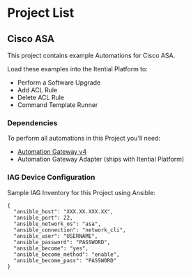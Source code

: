 # Project List

## Cisco ASA

This project contains example Automations for Cisco ASA.

Load these examples into the Itential Platform to:

- Perform a Software Upgrade
- Add ACL Rule
- Delete ACL Rule
- Command Template Runner

### Dependencies
To perform all automations in this Project you'll need:
- [Automation Gateway v4](https://www.itential.com/automation-gateway/)
- Automation Gateway Adapter (ships with Itential Platform)

### IAG Device Configuration
Sample IAG Inventory for this Project using Ansible:
```
{
  "ansible_host": "XXX.XX.XXX.XX",
  "ansible_port": 22,
  "ansible_network_os": "asa",
  "ansible_connection": "network_cli",
  "ansible_user": "USERNAME",
  "ansible_password": "PASSWORD",
  "ansible_become": "yes",
  "ansible_become_method": "enable",
  "ansible_become_pass": "PASSWORD"
}
```
